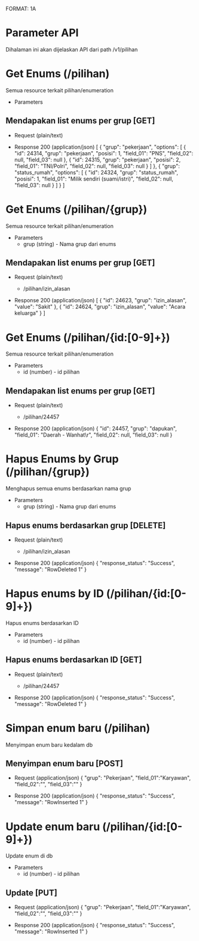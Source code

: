 FORMAT: 1A

# Parameter API
Dihalaman ini akan dijelaskan API dari path /v1/pilihan

# Get Enums (/pilihan)
Semua resource terkait pilihan/enumeration

+ Parameters

## Mendapakan list enums per grup [GET]

+ Request (plain/text)

+ Response 200 (application/json)
    [
        {
            "grup": "pekerjaan",
            "options": [
                {
                    "id": 24314,
                    "grup": "pekerjaan",
                    "posisi": 1,
                    "field_01": "PNS",
                    "field_02": null,
                    "field_03": null
                },
                {
                    "id": 24315,
                    "grup": "pekerjaan",
                    "posisi": 2,
                    "field_01": "TNI/Polri",
                    "field_02": null,
                    "field_03": null
                }
            ]
        },
        {
            "grup": "status_rumah",
            "options": [
                {
                    "id": 24324,
                    "grup": "status_rumah",
                    "posisi": 1,
                    "field_01": "Milik sendiri (suami/istri)",
                    "field_02": null,
                    "field_03": null
                }
            ]
        }
    ]

# Get Enums (/pilihan/{grup})
Semua resource terkait pilihan/enumeration

+ Parameters
  + grup (string) - Nama grup dari enums

## Mendapakan list enums per grup [GET]

+ Request (plain/text)
    + /pilihan/izin_alasan

+ Response 200 (application/json)
    [
        {
            "id": 24623,
            "grup": "izin_alasan",
            "value": "Sakit"
        },
        {
            "id": 24624,
            "grup": "izin_alasan",
            "value": "Acara keluarga"
        }
    ]

# Get Enums (/pilihan/{id:[0-9]+})
Semua resource terkait pilihan/enumeration

+ Parameters
  + id (number) - id pilihan

## Mendapakan list enums per grup [GET]

+ Request (plain/text)
    + /pilihan/24457

+ Response 200 (application/json)
    {
        "id": 24457,
        "grup": "dapukan",
        "field_01": "Daerah - Wanhat\r",
        "field_02": null,
        "field_03": null
    }

# Hapus Enums by Grup (/pilihan/{grup})
Menghapus semua enums berdasarkan nama grup

+ Parameters
  + grup (string) - Nama grup dari enums

## Hapus enums berdasarkan grup [DELETE]

+ Request (plain/text)
    + /pilihan/izin_alasan

+ Response 200 (application/json)
    {
        "response_status": "Success",
        "message": "RowDeleted 1"
    }

# Hapus enums by ID (/pilihan/{id:[0-9]+})
Hapus enums berdasarkan ID

+ Parameters
  + id (number) - id pilihan

## Hapus enums berdasarkan ID [GET]

+ Request (plain/text)
    + /pilihan/24457

+ Response 200 (application/json)
    {
        "response_status": "Success",
        "message": "RowDeleted 1"
    }

# Simpan enum baru (/pilihan)
Menyimpan enum baru kedalam db

## Menyimpan enum baru [POST]

+ Request (application/json)
    {
        "grup": "Pekerjaan",
        "field_01":"Karyawan",
        "field_02":"",
        "field_03":""
    }

+ Response 200 (application/json)
    {
        "response_status": "Success",
        "message": "RowInserted 1"
    }

# Update enum baru (/pilihan/{id:[0-9]+})
Update enum di db

+ Parameters
  + id (number) - id pilihan

## Update [PUT]

+ Request (application/json)
    {
        "grup": "Pekerjaan",
        "field_01":"Karyawan",
        "field_02":"",
        "field_03":""
    }

+ Response 200 (application/json)
    {
        "response_status": "Success",
        "message": "RowInserted 1"
    }